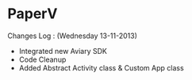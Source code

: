 PaperV
================

Changes Log :
(Wednesday 13-11-2013)
- Integrated new Aviary SDK
- Code Cleanup
- Added Abstract Activity class & Custom App class
